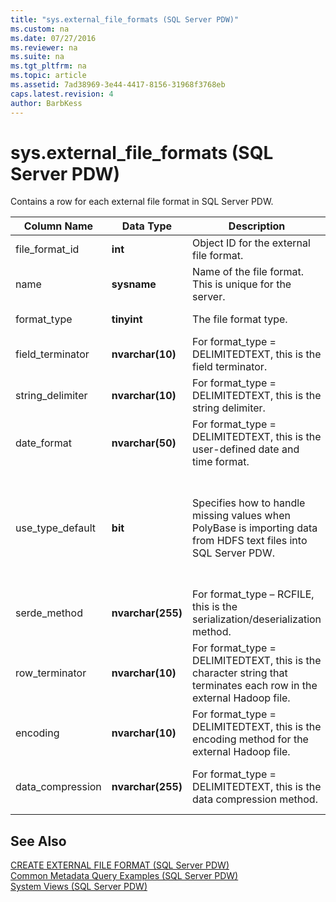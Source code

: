 ```yaml
---
title: "sys.external_file_formats (SQL Server PDW)"
ms.custom: na
ms.date: 07/27/2016
ms.reviewer: na
ms.suite: na
ms.tgt_pltfrm: na
ms.topic: article
ms.assetid: 7ad38969-3e44-4417-8156-31968f3768eb
caps.latest.revision: 4
author: BarbKess
---
```

# sys.external_file_formats (SQL Server PDW)
Contains a row for each external file format in SQL Server PDW.  
  
|Column Name|Data Type|Description|Range|  
|---------------|-------------|---------------|---------|  
|file_format_id|**int**|Object ID for the external file format.||  
|name|**sysname**|Name of the file format. This is unique for the server.||  
|format_type|**tinyint**|The file format type.|DELIMITEDTEXT or RCFILE|  
|field_terminator|**nvarchar(10)**|For format_type = DELIMITEDTEXT, this is the field terminator.||  
|string_delimiter|**nvarchar(10)**|For format_type = DELIMITEDTEXT, this is the string delimiter.||  
|date_format|**nvarchar(50)**|For format_type = DELIMITEDTEXT, this is the user-defined date and time format.||  
|use_type_default|**bit**|Specifies how to handle missing values when PolyBase is importing data from HDFS text files into SQL Server PDW.|0 – store missing values as the string 'NULL'.<br /><br />1 – store missing values as the column default value.|  
|serde_method|**nvarchar(255)**|For format_type – RCFILE, this is the serialization/deserialization method.||  
|row_terminator|**nvarchar(10)**|For format_type = DELIMITEDTEXT, this is the character string that terminates each row in the external Hadoop file.|Always '\n'.|  
|encoding|**nvarchar(10)**|For format_type = DELIMITEDTEXT, this is the encoding method for the external Hadoop file.|Always 'UTF8'.|  
|data_compression|**nvarchar(255)**|For format_type = DELIMITEDTEXT, this is the data compression method.|Always NULL.<br /><br />Not supported in this release.|  
  
## See Also  
[CREATE EXTERNAL FILE FORMAT &#40;SQL Server PDW&#41;](../../mpp/sqlpdw/create-external-file-format-sql-server-pdw.md)  
[Common Metadata Query Examples &#40;SQL Server PDW&#41;](../../mpp/sqlpdw/common-metadata-query-examples-sql-server-pdw.md)  
[System Views &#40;SQL Server PDW&#41;](../../mpp/sqlpdw/system-views-sql-server-pdw.md)  
  
